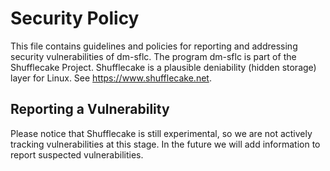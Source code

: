 # Security Policy

This file contains guidelines and policies for reporting and addressing security vulnerabilities of dm-sflc. The program dm-sflc is part of the Shufflecake Project. Shufflecake is a plausible deniability (hidden storage) layer for Linux. See <https://www.shufflecake.net>.

## Reporting a Vulnerability

Please notice that Shufflecake is still experimental, so we are not actively tracking vulnerabilities at this stage. In the future we will add information to report suspected vulnerabilities.

<!---
Please report (suspected) security vulnerabilities to **[securityATshufflecake.net](mailto:securityATshufflecake.net)**. In the future we will add a dedicated PGP key to allow you to encrypt communication to this address. GPG signing of your communication is welcome, but you can also report anonymously.

You will receive a response from us as soon as possible. If the issue is confirmed, we will release a patch as soon as possible. You can be acknowledged as reporter of the bug, depending on the severity of the vulnerability and if you agree.
--->


